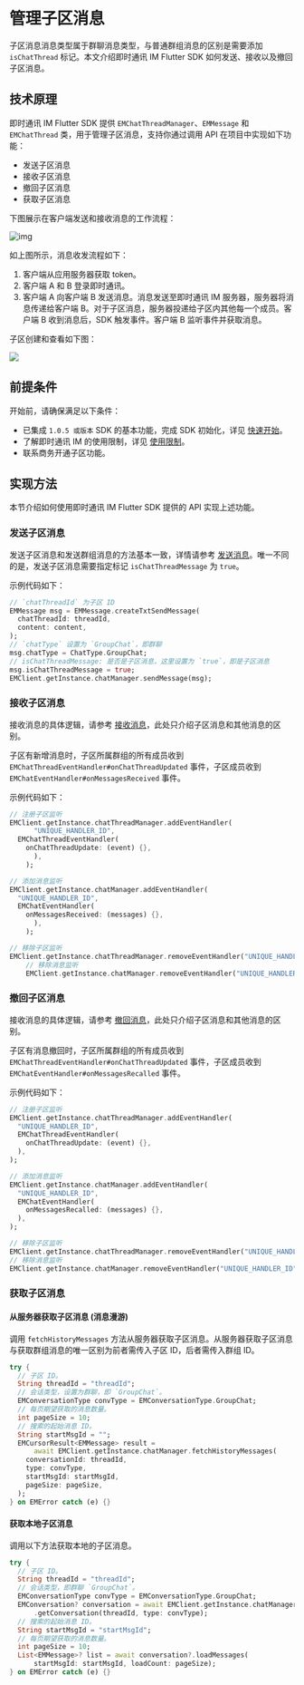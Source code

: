 # 管理子区消息

<Toc />

子区消息消息类型属于群聊消息类型，与普通群组消息的区别是需要添加 `isChatThread` 标记。本文介绍即时通讯 IM Flutter SDK 如何发送、接收以及撤回子区消息。

## 技术原理

即时通讯 IM Flutter SDK 提供 `EMChatThreadManager`、`EMMessage` 和 `EMChatThread` 类，用于管理子区消息，支持你通过调用 API 在项目中实现如下功能：

- 发送子区消息
- 接收子区消息
- 撤回子区消息
- 获取子区消息

下图展示在客户端发送和接收消息的工作流程：

![img](@static/images/android/sendandreceivemsg.png)

如上图所示，消息收发流程如下：

1. 客户端从应用服务器获取 token。
2. 客户端 A 和 B 登录即时通讯。
3. 客户端 A 向客户端 B 发送消息。消息发送至即时通讯 IM 服务器，服务器将消息传递给客户端 B。对于子区消息，服务器投递给子区内其他每一个成员。客户端 B 收到消息后，SDK 触发事件。客户端 B 监听事件并获取消息。

子区创建和查看如下图：

![](@static/images/ios/threads.png)

## 前提条件

开始前，请确保满足以下条件：

- 已集成 `1.0.5 或版本` SDK 的基本功能，完成 SDK 初始化，详见 [快速开始](quickstart.html)。
- 了解即时通讯 IM 的使用限制，详见 [使用限制](/product/limitation.html)。
- 联系商务开通子区功能。

## 实现方法

本节介绍如何使用即时通讯 IM Flutter SDK 提供的 API 实现上述功能。

### 发送子区消息

发送子区消息和发送群组消息的方法基本一致，详情请参考 [发送消息](message_send_receive.html#发送消息)。唯一不同的是，发送子区消息需要指定标记 `isChatThreadMessage` 为 `true`。

示例代码如下：

```dart
// `chatThreadId` 为子区 ID
EMMessage msg = EMMessage.createTxtSendMessage(
  chatThreadId: threadId,
  content: content,
);
// `chatType` 设置为 `GroupChat`，即群聊
msg.chatType = ChatType.GroupChat;
// isChatThreadMessage: 是否是子区消息，这里设置为 `true`，即是子区消息
msg.isChatThreadMessage = true;
EMClient.getInstance.chatManager.sendMessage(msg);
```

### 接收子区消息

接收消息的具体逻辑，请参考 [接收消息](message_send_receive.html#接收消息)，此处只介绍子区消息和其他消息的区别。

子区有新增消息时，子区所属群组的所有成员收到 `EMChatThreadEventHandler#onChatThreadUpdated` 事件，子区成员收到 `EMChatEventHandler#onMessagesReceived` 事件。

示例代码如下：

```dart
// 注册子区监听
EMClient.getInstance.chatThreadManager.addEventHandler(
      "UNIQUE_HANDLER_ID",
  EMChatThreadEventHandler(
    onChatThreadUpdate: (event) {},
      ),
    );

// 添加消息监听
EMClient.getInstance.chatManager.addEventHandler(
  "UNIQUE_HANDLER_ID",
  EMChatEventHandler(
    onMessagesReceived: (messages) {},
      ),
    );

// 移除子区监听
EMClient.getInstance.chatThreadManager.removeEventHandler("UNIQUE_HANDLER_ID");
    // 移除消息监听
    EMClient.getInstance.chatManager.removeEventHandler("UNIQUE_HANDLER_ID");
```

### 撤回子区消息

接收消息的具体逻辑，请参考 [撤回消息](message_send_receive.html#撤回消息)，此处只介绍子区消息和其他消息的区别。

子区有消息撤回时，子区所属群组的所有成员收到 `EMChatThreadEventHandler#onChatThreadUpdated` 事件，子区成员收到 `EMChatEventHandler#onMessagesRecalled` 事件。

示例代码如下：

```dart
// 注册子区监听
EMClient.getInstance.chatThreadManager.addEventHandler(
  "UNIQUE_HANDLER_ID",
  EMChatThreadEventHandler(
    onChatThreadUpdate: (event) {},
  ),
);

// 添加消息监听
EMClient.getInstance.chatManager.addEventHandler(
  "UNIQUE_HANDLER_ID",
  EMChatEventHandler(
    onMessagesRecalled: (messages) {},
  ),
);

// 移除子区监听
EMClient.getInstance.chatThreadManager.removeEventHandler("UNIQUE_HANDLER_ID");
// 移除消息监听
EMClient.getInstance.chatManager.removeEventHandler("UNIQUE_HANDLER_ID");
```

### 获取子区消息

#### 从服务器获取子区消息 (消息漫游)

调用 `fetchHistoryMessages` 方法从服务器获取子区消息。从服务器获取子区消息与获取群组消息的唯一区别为前者需传入子区 ID，后者需传入群组 ID。

```dart
try {
  // 子区 ID。
  String threadId = "threadId";
  // 会话类型，设置为群聊，即 `GroupChat`。
  EMConversationType convType = EMConversationType.GroupChat;
  // 每页期望获取的消息数量。
  int pageSize = 10;
  // 搜索的起始消息 ID。
  String startMsgId = "";
  EMCursorResult<EMMessage> result =
      await EMClient.getInstance.chatManager.fetchHistoryMessages(
    conversationId: threadId,
    type: convType,
    startMsgId: startMsgId,
    pageSize: pageSize,
  );
} on EMError catch (e) {}
```

#### 获取本地子区消息

调用以下方法获取本地的子区消息。

```dart
try {
  // 子区 ID。
  String threadId = "threadId";
  // 会话类型，即群聊 `GroupChat`。
  EMConversationType convType = EMConversationType.GroupChat;
  EMConversation? conversation = await EMClient.getInstance.chatManager
      .getConversation(threadId, type: convType);
  // 搜索的起始消息 ID。
  String startMsgId = "startMsgId";
  // 每页期望获取的消息数量。
  int pageSize = 10;
  List<EMMessage>? list = await conversation?.loadMessages(
      startMsgId: startMsgId, loadCount: pageSize);
} on EMError catch (e) {}
```